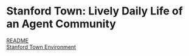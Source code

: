 # Stanford Town: Lively Daily Life of an Agent Community

[README](https://github.com/geekan/MetaGPT/blob/main/metagpt/ext/stanford_town/README.md)  
[Stanford Town Environment](./../../in_depth_guides/environment/stanford_town.md)
